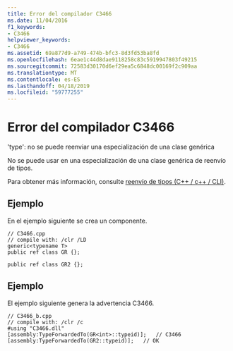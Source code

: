 ```yaml
---
title: Error del compilador C3466
ms.date: 11/04/2016
f1_keywords:
- C3466
helpviewer_keywords:
- C3466
ms.assetid: 69a877d9-a749-474b-bfc3-8d3fd53ba8fd
ms.openlocfilehash: 6eae1c44d8dae9118258c83c5919947803f49215
ms.sourcegitcommit: 72583d30170d6ef29ea5c6848dc00169f2c909aa
ms.translationtype: MT
ms.contentlocale: es-ES
ms.lasthandoff: 04/18/2019
ms.locfileid: "59777255"
---
```

# <a name="compiler-error-c3466"></a>Error del compilador C3466

'type': no se puede reenviar una especialización de una clase genérica

No se puede usar en una especialización de una clase genérica de reenvío de tipos.

Para obtener más información, consulte [reenvío de tipos (C++ / c++ / CLI)](../../extensions/type-forwarding-cpp-cli.md).

## <a name="example"></a>Ejemplo

En el ejemplo siguiente se crea un componente.

```
// C3466.cpp
// compile with: /clr /LD
generic<typename T>
public ref class GR {};

public ref class GR2 {};
```

## <a name="example"></a>Ejemplo

El ejemplo siguiente genera la advertencia C3466.

```
// C3466_b.cpp
// compile with: /clr /c
#using "C3466.dll"
[assembly:TypeForwardedTo(GR<int>::typeid)];   // C3466
[assembly:TypeForwardedTo(GR2::typeid)];   // OK
```